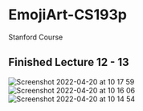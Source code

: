 # EmojiArt-CS193p
Stanford Course

## Finished Lecture 12 - 13
![Screenshot 2022-04-20 at 10 17 59](https://user-images.githubusercontent.com/31929901/164177412-ff3fc8ad-c2af-4795-a466-3669daa886b2.png)
![Screenshot 2022-04-20 at 10 16 06](https://user-images.githubusercontent.com/31929901/164177429-0dc45994-e309-4349-ac8a-fa3bd67b1d61.png)
![Screenshot 2022-04-20 at 10 14 54](https://user-images.githubusercontent.com/31929901/164177440-55486b7d-8329-42cc-8d6f-03e07f438dd6.png)
